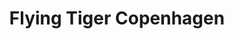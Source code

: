 ---
title: "Flying Tiger Copenhagen"
url: /swords/flying-tiger-copenhagen-malahide-road/
shop: variety store
---